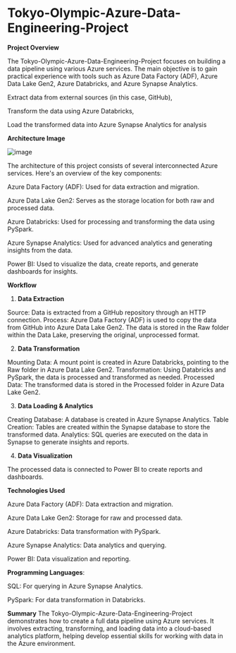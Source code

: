 # Tokyo-Olympic-Azure-Data-Engineering-Project
__Project Overview__

The Tokyo-Olympic-Azure-Data-Engineering-Project focuses on building a data pipeline using various Azure services. 
The main objective is to gain practical experience with tools such as Azure Data Factory (ADF), Azure Data Lake Gen2, Azure Databricks, and Azure Synapse Analytics.

Extract data from external sources (in this case, GitHub),

Transform the data using Azure Databricks,

Load the transformed data into Azure Synapse Analytics for analysis

__Architecture Image__

![image](https://github.com/user-attachments/assets/9840a22b-760c-4c14-886b-316fa14ac2ee)

The architecture of this project consists of several interconnected Azure services. Here's an overview of the key components:

Azure Data Factory (ADF): Used for data extraction and migration.

Azure Data Lake Gen2: Serves as the storage location for both raw and processed data.

Azure Databricks: Used for processing and transforming the data using PySpark.

Azure Synapse Analytics: Used for advanced analytics and generating insights from the data.

Power BI: Used to visualize the data, create reports, and generate dashboards for insights.

__Workflow__

1. __Data Extraction__

Source: Data is extracted from a GitHub repository through an HTTP connection.
Process:
Azure Data Factory (ADF) is used to copy the data from GitHub into Azure Data Lake Gen2.
The data is stored in the Raw folder within the Data Lake, preserving the original, unprocessed format.

2. __Data Transformation__

Mounting Data: A mount point is created in Azure Databricks, pointing to the Raw folder in Azure Data Lake Gen2.
Transformation: Using Databricks and PySpark, the data is processed and transformed as needed.
Processed Data: The transformed data is stored in the Processed folder in Azure Data Lake Gen2.

3. __Data Loading & Analytics__

Creating Database: A database is created in Azure Synapse Analytics.
Table Creation: Tables are created within the Synapse database to store the transformed data.
Analytics: SQL queries are executed on the data in Synapse to generate insights and reports.

4. __Data Visualization__

The processed data is connected to Power BI to create reports and dashboards.

__Technologies Used__

Azure Data Factory (ADF): Data extraction and migration.

Azure Data Lake Gen2: Storage for raw and processed data.

Azure Databricks: Data transformation with PySpark.

Azure Synapse Analytics: Data analytics and querying.

Power BI: Data visualization and reporting.

__Programming Languages__:

SQL: For querying in Azure Synapse Analytics.

PySpark: For data transformation in Databricks.



__Summary__
The Tokyo-Olympic-Azure-Data-Engineering-Project demonstrates how to create a full data pipeline using Azure services. It involves extracting, transforming, and loading data into a cloud-based analytics platform, helping develop essential skills for working with data in the Azure environment.

